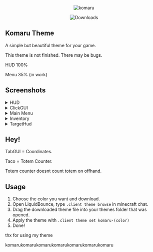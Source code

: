 <p align="center">
  <img src=".github/img/komaru.png" alt="komaru" />
</p>

<p align="center">
    <img src="https://img.shields.io/github/downloads/imimim24/komaru-lb/total?label=Downloads" alt="Downloads">
</p>

## Komaru Theme 
A simple but beautiful theme for your game.

This theme is not finished. There may be bugs.

HUD 100%

Menu 35% (in work)

## Screenshots
<details>
<summary>HUD</summary>

![image](.github/img/1.png)
</details>
<details>
<summary>ClickGUI</summary>

![image](.github/img/2.png)
</details>
<details>
<summary>Main Menu</summary>

![image](.github/img/3.png)

⬇ if you click click me ⬇

![image](.github/img/3.1.png)
</details>
<details>
<summary>Inventory</summary>

![image](.github/img/4.png)
</details>
<details>
<summary>TargetHud</summary>

![image](.github/img/5.png)
</details>

## Hey!
TabGUI = Coordinates.

Taco = Totem Counter.

Totem counter doesnt count totem on offhand.

## Usage

1. Choose the color you want and download.
2. Open LiquidBounce, type `.client theme browse` in minecraft chat.
3. Drag the downloaded theme file into your themes folder that was opened.
4. Apply the theme with `.client theme set komaru-(color)`
5. Done!

thx for using my theme

komarukomarukomarukomarukomarukomarukomaru
